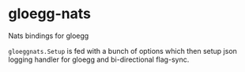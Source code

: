 # gloegg-nats
Nats bindings for gloegg

`gloeggnats.Setup` is fed with a bunch of options which then setup json logging handler for gloegg and bi-directional flag-sync.
